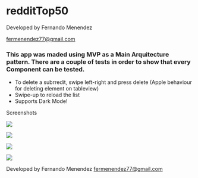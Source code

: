 # redditTop50

Developed by Fernando Menendez

fermenendez77@gmail.com

### This app was maded using MVP as a Main Arquitecture pattern. There are a couple of tests in order to show that every Component can be tested. 

* To delete a subrredit, swipe left-right and press delete (Apple behaviour for deleting element on tableview)
* Swipe-up to reload the list
* Supports Dark Mode!

Screenshots

![](ipad.gif)

![](iphone.gif)

![](remove.gif)

![](swipeandremove.gif)

Developed by Fernando Menendez
fermenendez77@gmail.com


